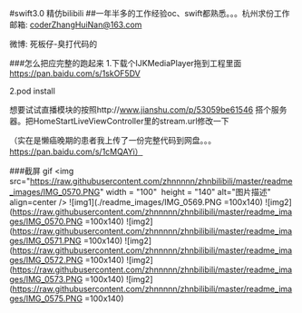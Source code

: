 #swift3.0 精仿bilibili
##一年半多的工作经验oc、swift都熟悉。。。杭州求份工作
邮箱: coderZhangHuiNan@163.com

微博: 死板仔-臭打代码的

###怎么把应完整的跑起来
1.下载个IJKMediaPlayer拖到工程里面 https://pan.baidu.com/s/1skOF5DV 

2.pod install

想要试试直播模块的按照http://www.jianshu.com/p/53059be61546 搭个服务器。把HomeStartLiveViewController里的stream.url修改一下

（实在是懒癌晚期的患者我上传了一份完整代码到网盘。。。https://pan.baidu.com/s/1cMQAYi）

###截屏 gif
<img src="https://raw.githubusercontent.com/zhnnnnn/zhnbilibili/master/readme_images/IMG_0570.PNG" width = "100"  height = "140" alt="图片描述" align=center />
![img1](./readme_images/IMG_0569.PNG =100x140)
![img2](https://raw.githubusercontent.com/zhnnnnn/zhnbilibili/master/readme_images/IMG_0570.PNG =100x140)
![img2](https://raw.githubusercontent.com/zhnnnnn/zhnbilibili/master/readme_images/IMG_0571.PNG =100x140)
![img2](https://raw.githubusercontent.com/zhnnnnn/zhnbilibili/master/readme_images/IMG_0572.PNG =100x140)
![img2](https://raw.githubusercontent.com/zhnnnnn/zhnbilibili/master/readme_images/IMG_0573.PNG =100x140)
![img2](https://raw.githubusercontent.com/zhnnnnn/zhnbilibili/master/readme_images/IMG_0575.PNG =100x140)
